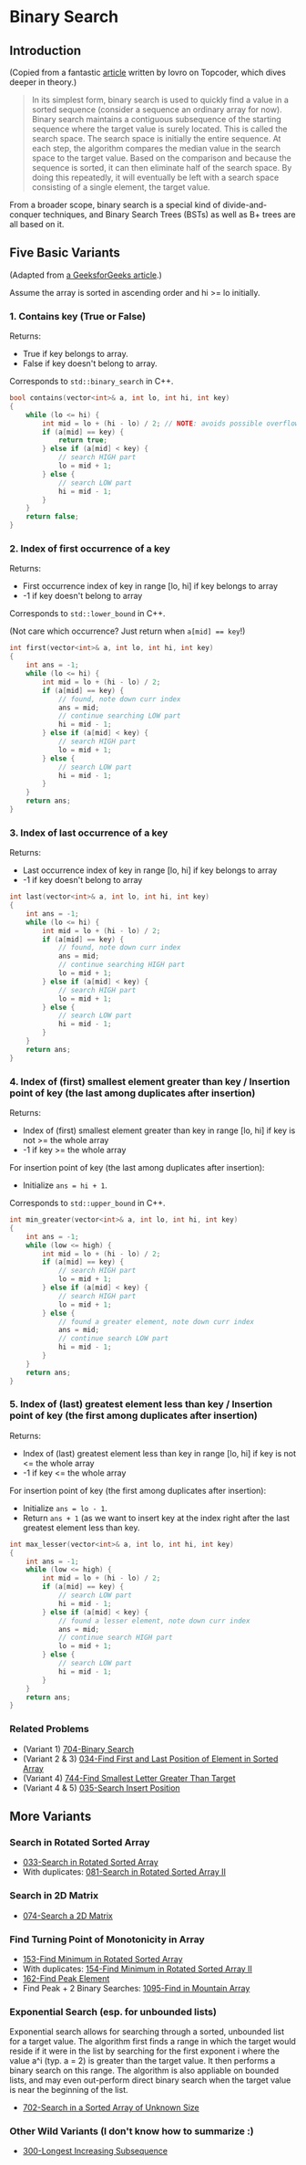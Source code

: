# Binary Search

## Introduction

(Copied from a fantastic [article](https://www.topcoder.com/community/competitive-programming/tutorials/binary-search) written by Iovro on Topcoder, which dives deeper in theory.)

> In its simplest form, binary search is used to quickly find a value in a sorted sequence (consider a sequence an ordinary array for now). Binary search maintains a contiguous subsequence of the starting sequence where the target value is surely located. This is called the search space. The search space is initially the entire sequence. At each step, the algorithm compares the median value in the search space to the target value. Based on the comparison and because the sequence is sorted, it can then eliminate half of the search space. By doing this repeatedly, it will eventually be left with a search space consisting of a single element, the target value.

From a broader scope, binary search is a special kind of divide-and-conquer techniques, and Binary Search Trees (BSTs) as well as B+ trees are all based on it.

## Five Basic Variants

(Adapted from [a GeeksforGeeks article](https://www.geeksforgeeks.org/variants-of-binary-search/).)

Assume the array is sorted in ascending order and hi >= lo initially.

### 1. Contains key (True or False)

Returns:

* True if key belongs to array.
* False if key doesn't belong to array.

Corresponds to `std::binary_search` in C++.

```c++
bool contains(vector<int>& a, int lo, int hi, int key)
{
    while (lo <= hi) {
        int mid = lo + (hi - lo) / 2; // NOTE: avoids possible overflow caused by (lo + hi)!
        if (a[mid] == key) {
            return true;
        } else if (a[mid] < key) {
            // search HIGH part
            lo = mid + 1;
        } else {
            // search LOW part
            hi = mid - 1;
        }
    }
    return false;
}
```

### 2. Index of first occurrence of a key

Returns:

* First occurrence index of key in range [lo, hi] if key belongs to array
* -1 if key doesn't belong to array

Corresponds to `std::lower_bound` in C++.

(Not care which occurrence? Just return when `a[mid] == key`!)

```c++
int first(vector<int>& a, int lo, int hi, int key)
{
    int ans = -1;
    while (lo <= hi) {
        int mid = lo + (hi - lo) / 2;
        if (a[mid] == key) {
            // found, note down curr index
            ans = mid;
            // continue searching LOW part
            hi = mid - 1;
        } else if (a[mid] < key) {
            // search HIGH part
            lo = mid + 1;
        } else {
            // search LOW part
            hi = mid - 1;
        }
    }
    return ans;
}
```

### 3. Index of last occurrence of a key

Returns:

* Last occurrence index of key in range [lo, hi] if key belongs to array
* -1 if key doesn't belong to array

```c++
int last(vector<int>& a, int lo, int hi, int key)
{
    int ans = -1;
    while (lo <= hi) {
        int mid = lo + (hi - lo) / 2;
        if (a[mid] == key) {
            // found, note down curr index
            ans = mid;
            // continue searching HIGH part
            lo = mid + 1;
        } else if (a[mid] < key) {
            // search HIGH part
            lo = mid + 1;
        } else {
            // search LOW part
            hi = mid - 1;
        }
    }
    return ans;
}
```

### 4. Index of (first) smallest element greater than key / Insertion point of key (the last among duplicates  after insertion)

Returns:

* Index of (first) smallest element greater than key in range [lo, hi] if key is not >= the whole array
* -1 if key >= the whole array

For insertion point of key (the last among duplicates after insertion):

* Initialize `ans = hi + 1`.

Corresponds to `std::upper_bound` in C++.

```c++
int min_greater(vector<int>& a, int lo, int hi, int key)
{
    int ans = -1;
    while (low <= high) {
        int mid = lo + (hi - lo) / 2;
        if (a[mid] == key) {
            // search HIGH part
            lo = mid + 1;
        } else if (a[mid] < key) {
            // search HIGH part
            lo = mid + 1;
        } else {
            // found a greater element, note down curr index
            ans = mid;
            // continue search LOW part
            hi = mid - 1;
        }
    }
    return ans;
}
```

### 5. Index of (last) greatest element less than key / Insertion point of key (the first among duplicates  after insertion)

Returns:

* Index of (last) greatest element less than key in range [lo, hi] if key is not <= the whole array
* -1 if key <= the whole array

For insertion point of key (the first among duplicates after insertion):

* Initialize `ans = lo - 1`.
* Return `ans + 1` (as we want to insert key at the index right after the last greatest element less than key.

```c++
int max_lesser(vector<int>& a, int lo, int hi, int key)
{
    int ans = -1;
    while (low <= high) {
        int mid = lo + (hi - lo) / 2;
        if (a[mid] == key) {
            // search LOW part
            hi = mid - 1;
        } else if (a[mid] < key) {
            // found a lesser element, note down curr index
            ans = mid;
            // continue search HIGH part
            lo = mid + 1;
        } else {
            // search LOW part
            hi = mid - 1;
        }
    }
    return ans;
}
```

### Related Problems

* (Variant 1) [704-Binary Search](../700-799/704-Binary-Search.cpp)
* (Variant 2 & 3) [034-Find First and Last Position of Element in Sorted Array](../000-099/034-Find-First-and-Last-Position-of-Element-in-Sorted-Array.cpp)
* (Variant 4) [744-Find Smallest Letter Greater Than Target](../700-799/744-Find-Smallest-Letter-Greater-Than-Target.cpp)
* (Variant 4 & 5) [035-Search Insert Position](../000-099/035-Search-Insert-Position.cpp)

## More Variants

### Search in Rotated Sorted Array

* [033-Search in Rotated Sorted Array](../000-099/033-Search-in-Rotated-Sorted-Array.md)
* With duplicates: [081-Search in Rotated Sorted Array II](../000-099/081-Search-in-Rotated-Sorted-Array-II.md)

### Search in 2D Matrix

* [074-Search a 2D Matrix](../000-099/074-Search-a-2D-Matrix.cpp)

### Find Turning Point of Monotonicity in Array

* [153-Find Minimum in Rotated Sorted Array](../100-199/153-Find-Minimum-in-Rotated-Sorted-Array.cpp)
* With duplicates: [154-Find Minimum in Rotated Sorted Array II](../100-199/154-Find-Minimum-in-Rotated-Sorted-Array-II.cpp)
* [162-Find Peak Element](../100-199/162-Find-Peak-Element.cpp)
* Find Peak + 2 Binary Searches: [1095-Find in Mountain Array](../1000-1099/1095-Find-in-Mountain-Array.cpp)

### Exponential Search (esp. for unbounded lists)

Exponential search allows for searching through a sorted, unbounded list for a target value. The algorithm first finds a range in which the target would reside if it were in the list by searching for the first exponent i where the value a^i (typ. a = 2) is greater than the target value. It then performs a binary search on this range. The algorithm is also appliable on bounded lists, and may even out-perform direct binary search when the target value is near the beginning of the list.

* [702-Search in a Sorted Array of Unknown Size](../700-799/702-Search-in-a-Sorted-Array-of-Unknown-Size.cpp)

### Other Wild Variants (I don't know how to summarize :)

* [300-Longest Increasing Subsequence](../300-399/300-Longest-Increasing-Subsequence.md)
